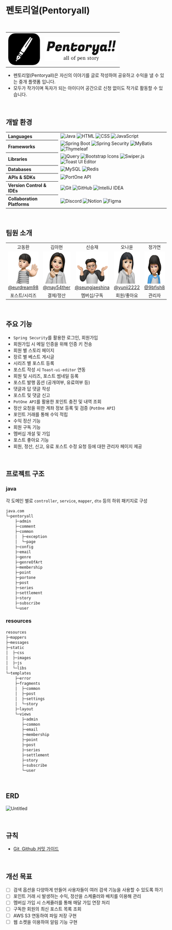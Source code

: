 # 펜토리얼(Pentoryall)

<br/>

<table>
  <tbody>
    <tr>
      <td>
        <img src="https://raw.githubusercontent.com/2024-KDT-JNA/Pentoryall/main/src/main/resources/static/images/common/favicon.png" height="100" alt="favicon">
      </td>
      <td>
        <picture>
          <source media="(prefers-color-scheme: dark)" srcset="https://github.com/2024-KDT-JNA/.github/blob/main/logo/logo_pentoryall_horizontal_darkmode.png?raw=true">
          <img src="https://github.com/2024-KDT-JNA/.github/blob/main/logo/logo_pentoryall_horizontal_lightmode.png?raw=true" height="75">
        </picture>
      </td>
    </tr>
  </tbody>
</table>

-   펜토리얼(Pentoryall)은 자신의 이야기를 글로 작성하여 공유하고 수익을 낼 수 있는 중개 플랫폼 입니다.
-   모두가 작가이며 독자가 되는 아이디어 공간으로 신청 없이도 작가로 활동할 수 있습니다. 

<br/>

## 개발 환경

<table>
  <tbody>
    <tr>
      <th align="left">Languages</th>
      <td>
        <img alt="Java" src="https://img.shields.io/badge/Java-007396?style=flat-square&logo=openjdk&logoColor=white"/>
        <img alt="HTML" src="https://img.shields.io/badge/HTML-E34F26?style=flat-square&logo=html5&logoColor=white" />
        <img alt="CSS" src="https://img.shields.io/badge/CSS-1572B6?style=flat-square&logo=css3&logoColor=white" />
        <img alt="JavaScript" src="https://img.shields.io/badge/javascript-%23323330.svg?style=flat-square&logo=javascript&logoColor=%23F7DF1E">
      </td>
    </tr>
    <tr>
      <th align="left">Frameworks</th>
      <td>
        <img alt="Spring Boot" src="https://img.shields.io/badge/Spring_Boot-6DB33F?style=flat-square&logo=spring-boot&logoColor=white" />
        <img alt="Spring Security" src="https://img.shields.io/badge/Spring_Security-6DB33F?style=flat-square&logo=spring-security&logoColor=white" />
        <img alt="MyBatis" src="https://img.shields.io/badge/MyBatis-4479A1?style=flat-square&logo=mybatis&logoColor=white" />
        <img alt="Thymeleaf" src="https://img.shields.io/badge/Thymeleaf-005F0F?style=flat-square&logo=thymeleaf&logoColor=white" />
      </td>
    </tr>
    <tr>
      <th align="left">Libraries</th>
      <td>
        <img alt="jQuery" src="https://img.shields.io/badge/jQuery-0769AD?style=flat-square&logo=jquery&logoColor=white" />
        <img alt="Bootstrap Icons" src="https://img.shields.io/badge/bootstrap_icons-white?style=flat-square&logo=Bootstrap&logoColor=white&color=712cf9" />
        <img alt="Swiper.js" src="https://img.shields.io/badge/Swiper.js-6332F6?style=flat-square&logo=swiper&logoColor=white" />
        <img alt="Toast UI Editor" src="https://img.shields.io/badge/Toast_UI_Editor-7952B3?style=flat-square&logo=toast&logoColor=white" />
      </td>
    </tr>
    <tr>
      <th align="left">Databases</th>
      <td>
        <img alt="MySQL" src="https://img.shields.io/badge/MySQL-4479A1?style=flat-square&logo=mysql&logoColor=white" />
        <img alt="Redis" src="https://img.shields.io/badge/Redis-DC382D?style=flat-square&logo=redis&logoColor=white" />
      </td>
    </tr>
    <tr>
      <th align="left">APIs & SDKs</th>
      <td>
        <img alt="PortOne API" src="https://img.shields.io/badge/PortOne_API-f97316?style=flat-square&logo=api&logoColor=white" />
      </td>
    </tr>
    <tr>
      <th align="left">Version Control & IDEs</th>
      <td>
        <img alt="Git" src="https://img.shields.io/badge/Git-F05032?style=flat-square&logo=git&logoColor=white" />
        <img alt="GitHub" src="https://img.shields.io/badge/GitHub-181717?style=flat-square&logo=github&logoColor=white" />
        <img alt="IntelliJ IDEA" src="https://img.shields.io/badge/IntelliJ_IDEA-000000?style=flat-square&logo=intellij-idea&logoColor=white" />
      </td>
    </tr>
     <tr>
      <th align="left">Collaboration Platforms</th>
      <td>
        <img alt="Discord" src="https://img.shields.io/badge/Discord-%235865F2.svg?style=flat-square&logo=discord&logoColor=white" />
        <img alt="Notion" src="https://img.shields.io/badge/Notion-%23000000.svg?style=flat-square&logo=notion&logoColor=white" />
        <img alt="Figma" src="https://img.shields.io/badge/Figma-%23F24E1E.svg?style=flat-square&logo=figma&logoColor=white" />
      </td>
    </tr>
  </tbody>
</table>

<br/>

## 팀원 소개

<table>
 <tbody>
   <tr>
       <td align="center">고동환</td>
       <td align="center">김아현</td>
       <td align="center">신승재</td>
       <td align="center">오나윤</td>
       <td align="center">정가연</td>
     </tr>
    <tr>
       <td align="center"><a href="https://github.com/eurdream98">
           <img src="https://github.com/2024-KDT-JNA/.github/blob/main/images/1-gdh.png?raw=true" height="100" />
           <br />@eurdream98
         </a>
       </td>
       <td align="center"><a href="https://github.com/may54ther">
           <img src="https://github.com/2024-KDT-JNA/.github/blob/main/images/2-kah.png?raw=true" height="100" />
           <br />@may54ther
         </a>
       </td>
       <td align="center"><a href="https://github.com/seungjaeshina">
           <img src="https://github.com/2024-KDT-JNA/.github/blob/main/images/3-ssj.png?raw=true" height="100" />
           <br />@seungjaeshina
         </a>
       </td>
       <td align="center"><a href="https://github.com/yunii2222">
           <img src="https://github.com/2024-KDT-JNA/.github/blob/main/images/4-ony.png?raw=true" height="100" />
           <br />@yunii2222
         </a>
       </td>
       <td align="center"><a href="https://github.com/9bfish8">
           <img src="https://github.com/2024-KDT-JNA/.github/blob/main/images/5-jgy.png?raw=true" height="100" />
           <br />@9bfish8
         </a>
       </td>
     </tr>
     <tr>
       <td align="center">포스트/시리즈</td>
       <td align="center">결제/정산</td>
       <td align="center">멤버십/구독</td>
       <td align="center">회원/좋아요</td>
       <td align="center">관리자</td>
     </tr>
 </tbody>
</table>
<br/>
  

## 주요 기능

-   `Spring Security`를 활용한 로그인, 회원가입
-   회원가입 시 메일 인증을 위해 인증 키 전송
-   회원 별 스토리 페이지
-   장르 별 베스트 게시글
-   시리즈 별 포스트 등록
-   포스트 작성 시 `Toast-ui-editor` 연동
-   회원 및 시리즈, 포스트 썸네일 등록
-   포스트 발행 옵션 (공개여부, 유료여부 등)
-   댓글과 답 댓글 작성
-   포스트 및 댓글 신고
-   `PotOne API`를 활용한 포인트 충전 및 내역 조회
-   정산 요청을 위한 계좌 정보 등록 및 검증 (`PotOne API`)
-   포인트 거래를 통해 수익 적립
-   수익 정산 기능
-   회원 구독 기능
-   멤버십 개설 및 가입
-   포스트 좋아요 기능
-   회원, 정산, 신고, 유료 포스트 수정 요청 등에 대한 관리자 페이지 제공

<br/>

## 프로젝트 구조
### java
각 도메인 별로 `controller`, `service`, `mapper`, `dto` 등의 하위 패키지로 구성
```
java.com
└─pentoryall
    ├─admin
    ├─comment
    ├─common
    │  ├─exception
    │  └─page
    ├─config
    ├─email
    ├─genre
    ├─genreOfArt
    ├─membership
    ├─point
    ├─portone
    ├─post
    ├─series
    ├─settlement
    ├─story
    ├─subscribe
    └─user
```
### resources
```
resources
├─mappers
├─messages
├─static
│  ├─css
│  ├─images
│  ├─js
│  └─libs
└─templates
    ├─error
    ├─fragments
    │  ├─common
    │  ├─post
    │  ├─settings
    │  └─story
    ├─layout
    └─views
       ├─admin
       ├─common
       ├─email
       ├─membership
       ├─point
       ├─post
       ├─series
       ├─settlement
       ├─story
       ├─subscribe
       └─user
```

<br/>

## ERD
![Untitled](https://github.com/2024-KDT-JNA/Pentoryall/assets/42160693/f04dccd0-80d0-44cd-af46-a5d777a6d604)

<br/>

## 규칙

-   [Git, Github 커밋 가이드](https://github.com/2024-KDT-JNA/Pentoryall/wiki/%EC%BB%A4%EB%B0%8B-%EA%B0%80%EC%9D%B4%EB%93%9C)

<br/>

## 개선 목표

-   [ ] 검색 옵션을 다양하게 만들어 사용자들이 여러 검색 기능을 사용할 수 있도록 하기
-   [ ] 포인트 거래 시 발생하는 수익, 정산을 스케쥴러와 배치를 이용해 관리
-   [ ] 멤버십 가입 시 스케쥴러를 통해 매달 가입 연장 처리
-   [ ] 구독한 회원의 최신 포스트 목록 조회
-   [ ] AWS S3 연동하여 파일 저장 구현
-   [ ] 웹 소켓을 이용하여 알림 기능 구현
<!--
## 트러블 슈팅
## 8. 프로젝트 후기
-->
